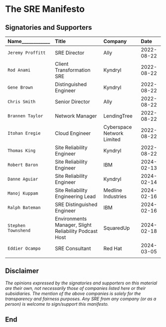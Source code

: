 # The SRE Manifesto

## Signatories and Supporters

| **Name____________** | **Title** | **Company** | **Date** |
|:---------|:----------|:------------|:---------|
| `Jeremy Proffitt`| SRE Director | Ally | 2022-08-22 |
| `Rod Anami` | Client Transformation SRE | Kyndryl | 2022-08-22 |
| `Gene Brown` | Distinguished Engineer | Kyndryl | 2022-08-22 |
| `Chris Smith` | Senior Director | Ally | 2022-08-22 |
| `Brannen Taylor` | Network Manager | LendingTree | 2022-08-22 |
| `Itohan Eregie` | Cloud Engineer | Cyberspace Network Limited | 2022-08-22 |
| `Thomas King` | Site Reliability Engineer | Kyndryl | 2022-08-22 |
| `Robert Baron` | Site Reliability Engineer | IBM | 2024-02-13 |
| `Danne Aguiar` | Site Reliability Engineer | Kyndryl | 2024-02-14 |
| `Manoj Kuppam` | Site Reliability Engineering Lead |  Medline Industries |2024-02-16 |
| `Ralph Bateman` | SRE Distinguished Engineer | IBM | 2024-02-16 |
| `Stephen Townshend` | Environments Manager, Slight Reliability Podcast Host | SquaredUp | 2024-02-18 |
| `Eddier Ocampo` | SRE Consultant | Red Hat | 2024-03-05 |
| | | | |

## Disclaimer

_The opinions expressed by the signatories and supporters on this material are their own, not necessarily those of companies listed here or their subsidiaries. The mention of the above companies is solely for the transparency and fairness purposes. Any SRE from any company (or as a person) is welcome to sign/support this manifesto._

## End
